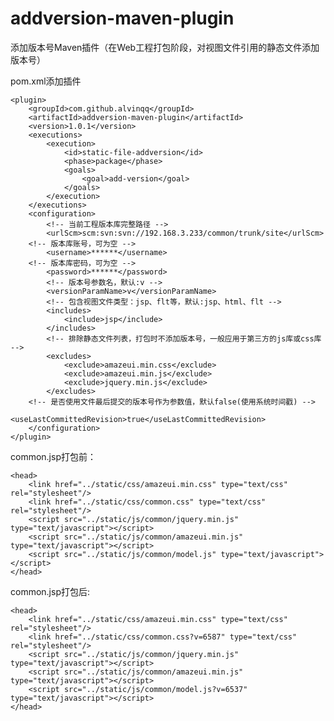 # addversion-maven-plugin

 添加版本号Maven插件（在Web工程打包阶段，对视图文件引用的静态文件添加版本号）

pom.xml添加插件

  	<plugin>
		<groupId>com.github.alvinqq</groupId>
		<artifactId>addversion-maven-plugin</artifactId>
		<version>1.0.1</version>
		<executions>
			<execution>
				<id>static-file-addversion</id>
				<phase>package</phase>
				<goals>
					<goal>add-version</goal>
				</goals>
			</execution>
		</executions>
		<configuration>
    		<!-- 当前工程版本库完整路径 -->
	  		<urlScm>scm:svn:svn://192.168.3.233/common/trunk/site</urlScm>
 		<!-- 版本库账号，可为空 -->
			<username>******</username>
		<!-- 版本库密码，可为空 -->
			<password>******</password>
    		<!-- 版本号参数名，默认:v -->
    		<versionParamName>v</versionParamName>
    		<!-- 包含视图文件类型：jsp、flt等，默认:jsp、html、flt -->
			<includes>
				<include>jsp</include>
			</includes>
    		<!-- 排除静态文件列表，打包时不添加版本号，一般应用于第三方的js库或css库 -->
			<excludes>
				<exclude>amazeui.min.css</exclude>
				<exclude>amazeui.min.js</exclude>
				<exclude>jquery.min.js</exclude>
			</excludes>
		<!-- 是否使用文件最后提交的版本号作为参数值，默认false(使用系统时间戳) -->
                        <useLastCommittedRevision>true</useLastCommittedRevision>
		</configuration>
  	</plugin>
            
common.jsp打包前：

	<head>
		<link href="../static/css/amazeui.min.css" type="text/css" rel="stylesheet"/>
		<link href="../static/css/common.css" type="text/css" rel="stylesheet"/>
		<script src="../static/js/common/jquery.min.js" type="text/javascript"></script>
		<script src="../static/js/common/amazeui.min.js" type="text/javascript"></script>
		<script src="../static/js/common/model.js" type="text/javascript"></script>
	</head>

common.jsp打包后:
	
	<head>
		<link href="../static/css/amazeui.min.css" type="text/css" rel="stylesheet"/>
		<link href="../static/css/common.css?v=6587" type="text/css" rel="stylesheet"/>
		<script src="../static/js/common/jquery.min.js" type="text/javascript"></script>
		<script src="../static/js/common/amazeui.min.js" type="text/javascript"></script>
		<script src="../static/js/common/model.js?v=6537" type="text/javascript"></script>
	</head>

